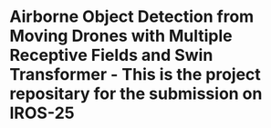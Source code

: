 # Airborne Object Detection from Moving Drones with Multiple Receptive Fields and Swin Transformer - This is the project repositary for the submission on IROS-25

